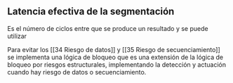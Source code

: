 ## Latencia efectiva de la segmentación

Es el número de ciclos entre que se produce un resultado y se puede utilizar

Para evitar los [[34 Riesgo de datos]] y [[35 Riesgo de secuenciamiento]] se implementa una lógica de bloqueo que es una extensión de la lógica de bloqueo por riesgos estructurales, implementando la detección y actuación cuando hay riesgo de datos o secuenciamiento.